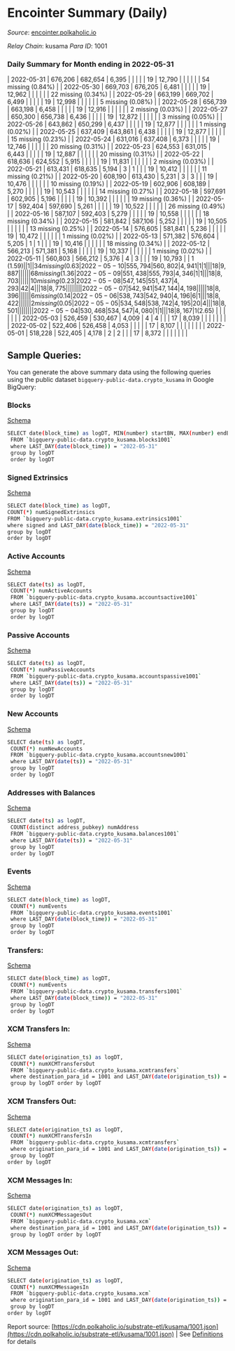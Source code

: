 # Encointer Summary (Daily)

_Source_: [encointer.polkaholic.io](https://encointer.polkaholic.io)

*Relay Chain*: kusama
*Para ID*: 1001



### Daily Summary for Month ending in 2022-05-31


| 2022-05-31 | 676,206 | 682,654 | 6,395 |  |  |  |  | 19 | 12,790 |   |   |   |  |  | 54 missing (0.84%) |
| 2022-05-30 | 669,703 | 676,205 | 6,481 |  |  |  |  | 19 | 12,962 |   |   |   |  |  | 22 missing (0.34%) |
| 2022-05-29 | 663,199 | 669,702 | 6,499 |  |  |  |  | 19 | 12,998 |   |   |   |  |  | 5 missing (0.08%) |
| 2022-05-28 | 656,739 | 663,198 | 6,458 |  |  |  |  | 19 | 12,916 |   |   |   |  |  | 2 missing (0.03%) |
| 2022-05-27 | 650,300 | 656,738 | 6,436 |  |  |  |  | 19 | 12,872 |   |   |   |  |  | 3 missing (0.05%) |
| 2022-05-26 | 643,862 | 650,299 | 6,437 |  |  |  |  | 19 | 12,877 |   |   |   |  |  | 1 missing (0.02%) |
| 2022-05-25 | 637,409 | 643,861 | 6,438 |  |  |  |  | 19 | 12,877 |   |   |   |  |  | 15 missing (0.23%) |
| 2022-05-24 | 631,016 | 637,408 | 6,373 |  |  |  |  | 19 | 12,746 |   |   |   |  |  | 20 missing (0.31%) |
| 2022-05-23 | 624,553 | 631,015 | 6,443 |  |  |  |  | 19 | 12,887 |   |   |   |  |  | 20 missing (0.31%) |
| 2022-05-22 | 618,636 | 624,552 | 5,915 |  |  |  |  | 19 | 11,831 |   |   |   |  |  | 2 missing (0.03%) |
| 2022-05-21 | 613,431 | 618,635 | 5,194 | 3 | 1 |  |  | 19 | 10,412 |   |   |   |  |  | 11 missing (0.21%) |
| 2022-05-20 | 608,190 | 613,430 | 5,231 | 3 | 3 |  |  | 19 | 10,476 |   |   |   |  |  | 10 missing (0.19%) |
| 2022-05-19 | 602,906 | 608,189 | 5,270 |  |  |  |  | 19 | 10,543 |   |   |   |  |  | 14 missing (0.27%) |
| 2022-05-18 | 597,691 | 602,905 | 5,196 |  |  |  |  | 19 | 10,392 |   |   |   |  |  | 19 missing (0.36%) |
| 2022-05-17 | 592,404 | 597,690 | 5,261 |  |  |  |  | 19 | 10,522 |   |   |   |  |  | 26 missing (0.49%) |
| 2022-05-16 | 587,107 | 592,403 | 5,279 |  |  |  |  | 19 | 10,558 |   |   |   |  |  | 18 missing (0.34%) |
| 2022-05-15 | 581,842 | 587,106 | 5,252 |  |  |  |  | 19 | 10,505 |   |   |   |  |  | 13 missing (0.25%) |
| 2022-05-14 | 576,605 | 581,841 | 5,236 |  |  |  |  | 19 | 10,472 |   |   |   |  |  | 1 missing (0.02%) |
| 2022-05-13 | 571,382 | 576,604 | 5,205 | 1 | 1 |  |  | 19 | 10,416 |   |   |   |  |  | 18 missing (0.34%) |
| 2022-05-12 | 566,213 | 571,381 | 5,168 |  |  |  |  | 19 | 10,337 |   |   |   |  |  | 1 missing (0.02%) |
| 2022-05-11 | 560,803 | 566,212 | 5,376 | 4 | 3 |  |  | 19 | 10,793 |   | 1 ($1.59) |   | 1 |  | 34 missing (0.63%) |
| 2022-05-10 | 555,794 | 560,802 | 4,941 | 1 | 1 |  |  | 18 | 9,887 |   |   |   |  |  | 68 missing (1.36%) |
| 2022-05-09 | 551,438 | 555,793 | 4,346 | 1 | 1 |  |  | 18 | 8,703 |   |   |   |  |  | 10 missing (0.23%) |
| 2022-05-08 | 547,145 | 551,437 | 4,293 | 42 | 4 |  |  | 18 | 8,775 |   |   |   |  |  |  |
| 2022-05-07 | 542,941 | 547,144 | 4,198 |  |  |  |  | 18 | 8,396 |   |   |   |  |  | 6 missing (0.14%) |
| 2022-05-06 | 538,743 | 542,940 | 4,196 | 6 | 1 |  |  | 18 | 8,422 |   |   |   |  |  | 2 missing (0.05%) |
| 2022-05-05 | 534,548 | 538,742 | 4,195 | 20 | 4 |  |  | 18 | 8,501 |   |   |   |  |  |  |
| 2022-05-04 | 530,468 | 534,547 | 4,080 | 1 | 1 |  |  | 18 | 8,167 | 1 ($2.65) |   |   |  |  |  |
| 2022-05-03 | 526,459 | 530,467 | 4,009 | 4 | 4 |  |  | 17 | 8,039 |   |   |   |  |  |  |
| 2022-05-02 | 522,406 | 526,458 | 4,053 |  |  |  |  | 17 | 8,107 |   |   |   |  |  |  |
| 2022-05-01 | 518,228 | 522,405 | 4,178 | 2 | 2 |  |  | 17 | 8,372 |   |   |   |  |  |  |

## Sample Queries:
You can generate the above summary data using the following queries using the public dataset `bigquery-public-data.crypto_kusama` in Google BigQuery:


### Blocks 

[Schema](https://github.com/colorfulnotion/substrate-etl/blob/main/schema/blocks.json)

```bash
SELECT date(block_time) as logDT, MIN(number) startBN, MAX(number) endBN, COUNT(*) numBlocks 
 FROM `bigquery-public-data.crypto_kusama.blocks1001`  
 where LAST_DAY(date(block_time)) = "2022-05-31" 
 group by logDT 
 order by logDT
```

### Signed Extrinsics 

[Schema](https://github.com/colorfulnotion/substrate-etl/blob/main/schema/extrinsics.json)

```bash
SELECT date(block_time) as logDT, 
COUNT(*) numSignedExtrinsics 
FROM `bigquery-public-data.crypto_kusama.extrinsics1001`  
where signed and LAST_DAY(date(block_time)) = "2022-05-31" 
group by logDT 
order by logDT
```

### Active Accounts 

[Schema](https://github.com/colorfulnotion/substrate-etl/blob/main/schema/accountsactive.json)

```bash
SELECT date(ts) as logDT, 
 COUNT(*) numActiveAccounts 
 FROM `bigquery-public-data.crypto_kusama.accountsactive1001` 
 where LAST_DAY(date(ts)) = "2022-05-31" 
 group by logDT 
 order by logDT
```

### Passive Accounts 

[Schema](https://github.com/colorfulnotion/substrate-etl/blob/main/schema/accountspassive.json)

```bash
SELECT date(ts) as logDT, 
 COUNT(*) numPassiveAccounts 
 FROM `bigquery-public-data.crypto_kusama.accountspassive1001` 
 where LAST_DAY(date(ts)) = "2022-05-31" 
 group by logDT 
 order by logDT
```

### New Accounts 

[Schema](https://github.com/colorfulnotion/substrate-etl/blob/main/schema/accountsnew.json)

```bash
SELECT date(ts) as logDT, 
 COUNT(*) numNewAccounts 
 FROM `bigquery-public-data.crypto_kusama.accountsnew1001` 
 where LAST_DAY(date(ts)) = "2022-05-31" 
 group by logDT
 order by logDT
```

### Addresses with Balances 

[Schema](https://github.com/colorfulnotion/substrate-etl/blob/main/schema/balances.json)

```bash
SELECT date(ts) as logDT,
 COUNT(distinct address_pubkey) numAddress 
 FROM `bigquery-public-data.crypto_kusama.balances1001` 
 where LAST_DAY(date(ts)) = "2022-05-31" 
 group by logDT 
 order by logDT
```

### Events 

[Schema](https://github.com/colorfulnotion/substrate-etl/blob/main/schema/events.json)

```bash
SELECT date(block_time) as logDT, 
 COUNT(*) numEvents 
 FROM `bigquery-public-data.crypto_kusama.events1001` 
 where LAST_DAY(date(block_time)) = "2022-05-31" 
 group by logDT 
 order by logDT
```

### Transfers:

[Schema](https://github.com/colorfulnotion/substrate-etl/blob/main/schema/transfers.json)

```bash
SELECT date(block_time) as logDT, 
 COUNT(*) numEvents 
 FROM `bigquery-public-data.crypto_kusama.transfers1001` 
 where LAST_DAY(date(block_time)) = "2022-05-31" 
 group by logDT 
 order by logDT
```

### XCM Transfers In: 

[Schema](https://github.com/colorfulnotion/substrate-etl/blob/main/schema/xcmtransfers.json)

```bash
SELECT date(origination_ts) as logDT, 
 COUNT(*) numXCMTransfersOut 
 FROM `bigquery-public-data.crypto_kusama.xcmtransfers` 
 where destination_para_id = 1001 and LAST_DAY(date(origination_ts)) = "2022-05-31" 
 group by logDT order by logDT
```

### XCM Transfers Out: 

[Schema](https://github.com/colorfulnotion/substrate-etl/blob/main/schema/xcmtransfers.json)

```bash
SELECT date(origination_ts) as logDT, 
 COUNT(*) numXCMTransfersIn 
 FROM `bigquery-public-data.crypto_kusama.xcmtransfers` 
 where origination_para_id = 1001 and LAST_DAY(date(origination_ts)) = "2022-05-31" 
 group by logDT 
order by logDT
```

### XCM Messages In: 

[Schema](https://github.com/colorfulnotion/substrate-etl/blob/main/schema/xcm.json)

```bash
SELECT date(origination_ts) as logDT, 
 COUNT(*) numXCMMessagesOut 
 FROM `bigquery-public-data.crypto_kusama.xcm` 
 where destination_para_id = 1001 and LAST_DAY(date(origination_ts)) = "2022-05-31" 
 group by logDT order by logDT
```

### XCM Messages Out: 

[Schema](https://github.com/colorfulnotion/substrate-etl/blob/main/schema/xcm.json)

```bash
SELECT date(origination_ts) as logDT, 
 COUNT(*) numXCMMessagesIn 
 FROM `bigquery-public-data.crypto_kusama.xcm` 
 where origination_para_id = 1001 and LAST_DAY(date(origination_ts)) = "2022-05-31" 
 group by logDT 
order by logDT
```


Report source: [https://cdn.polkaholic.io/substrate-etl/kusama/1001.json](https://cdn.polkaholic.io/substrate-etl/kusama/1001.json) | See [Definitions](/DEFINITIONS.md) for details
